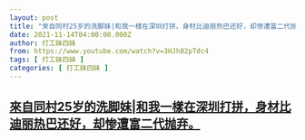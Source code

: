 ```yaml
---
layout: post
title: "來自同村25岁的洗脚妹|和我一樣在深圳打拼，身材比迪丽热巴还好，却惨遭富二代抛弃。"
date: 2021-11-14T04:00:00.000Z
author: 打工妹四妹
from: https://www.youtube.com/watch?v=3HJh82pTdc4
tags: [ 打工妹四妹 ]
categories: [ 打工妹四妹 ]
---
```

<!--1636862400000-->
[來自同村25岁的洗脚妹|和我一樣在深圳打拼，身材比迪丽热巴还好，却惨遭富二代抛弃。](https://www.youtube.com/watch?v=3HJh82pTdc4)
------

<div>

</div>
